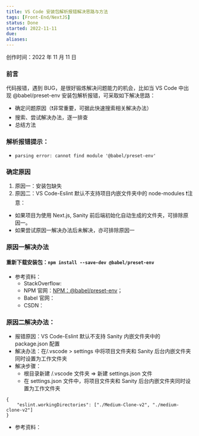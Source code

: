 ```yaml
---
title: VS Code 安装包解析报错解决思路与方法
tags: [Front-End/NextJS]
status: Done
started: 2022-11-11
due: 
aliases: 
---
```

创作时间：2022 年 11 月 11 日
### 前言
代码报错，遇到 BUG，是很好锻炼解决问题能力的机会，比如当 VS Code 中出现 @babel/preset-env 安装包解析报错，可采取如下解决思路：
- 确定问题原因（❗非常重要，可据此快速搜索相关解决办法）
- 搜索、尝试解决办法，逐一排查
- 总结方法
### 解析报错提示：
- `parsing error: cannot find module '@babel/preset-env'`
### 确定原因
1. 原因一：安装包缺失
2. 原因二：VS Code-Eslint 默认不支持项目内嵌文件夹中的 node-modules
❗注意：
- 如果项目为使用 Next.js, Sanity 前后端初始化自动生成的文件夹，可排除原因一。
- 如果尝试原因一解决办法后未解决，亦可排除原因一
### 原因一解决办法
#### 重新下载安装包：`npm install --save-dev @babel/preset-env`
- 参考资料：
   - StackOverflow: 
   - NPM 官网：[NPM：@babel/preset-env](https://www.npmjs.com/package/@babel/preset-env)；
   - Babel 官网：
   - CSDN：
### 原因二解决办法：
- 报错原因：VS Code-Eslint 默认不支持 Sanity 内嵌文件夹中的 package.json 配置
- 解决办法：在/.vscode > settings 中将项目文件夹和 Sanity 后台内嵌文件夹同时设置为工作文件夹
- 解决步骤：
   - 根目录新建 /.vscode 文件夹 => 新建 settings.json 文件 
   - 在 settings.json 文件中，将项目文件夹和 Sanity 后台内嵌文件夹同时设置为工作文件夹

```tsx
{
	"eslint.workingDirectories": ["./Medium-Clone-v2", "./medium-clone-v2"]
}
```

- 参考资料：
